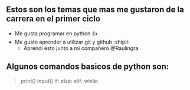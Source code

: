 ## Estos son los temas que mas me gustaron de la carrera en el primer ciclo
  - Me gusta programar en python :+1:
  - Me gusto aprender a utilizar git y github :shipit:
    - Aprendi esto junto a mi compañero @Raulingra

## Algunos comandos basicos de python son:
 > print()
 > input()
 > if:
 > else:
 > elif:
 > while:
